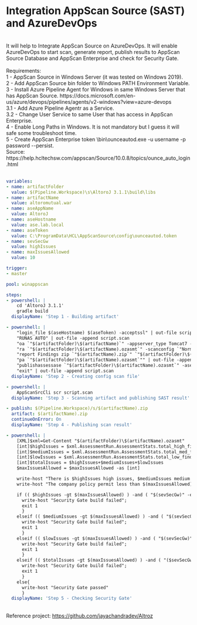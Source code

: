# Integration AppScan Source (SAST) and AzureDevOps
</br>
It will help to Integrate AppScan Source on AzureDevOps. It will enable AzureDevOps to start scan, generate report, publish results to AppScan Source Database and AppScan Enterprise and check for Security Gate.<br>
<br>
Requirements:<br>
1 - AppScan Source in Windows Server (it was tested on Windows 2019).<br>
2 - Add AppScan Source bin folder to Windows PATH Environment Variable.<br>
3 - Install Azure Pipeline Agent for Windows in same Windows Server that has AppScan Source. https://docs.microsoft.com/en-us/azure/devops/pipelines/agents/v2-windows?view=azure-devops<br>
3.1 - Add Azure Pipeline Agentr as a Service.<br>
3.2 - Change User Service to same User that has access in AppScan Enterprise.<br>
4 - Enable Long Paths in Windows. It is not mandatory but I guess it will safe some troubleshoot time.<br>
5 - Create AppScan Enterprise token <install_dir>\bin\ounceautod.exe -u username -p password --persist.<br>
  Source: https://help.hcltechsw.com/appscan/Source/10.0.8/topics/ounce_auto_login.html <br>
  <br>

```yaml
variables:
- name: artifactFolder
  value: $(Pipeline.Workspace)\s\AltoroJ 3.1.1\build\libs
- name: artifactName
  value: altoromutual.war
- name: aseAppName
  value: AltoroJ
- name: aseHostname
  value: ase.lab.local
- name: aseToken
  value: C:\ProgramData\HCL\AppScanSource\config\ounceautod.token
- name: sevSecGw
  value: highIssues
- name: maxIssuesAllowed
  value: 10

trigger:
- master

pool: winappscan

steps:
- powershell: |
    cd 'AltoroJ 3.1.1'
    gradle build
  displayName: 'Step 1 - Building artifact'

- powershell: |
    "login_file $(aseHostname) $(aseToken) -acceptssl" | out-file script.scan
    "RUNAS AUTO" | out-file -append script.scan
    "oa `"$(artifactFolder)\$(artifactName)`" -appserver_type Tomcat7 -no_ear_project" | out-file -append script.scan
    "ra `"$(artifactFolder)\$(artifactName).ozasmt`" -scanconfig `"Normal scan`" -name `"$(artifactName)-$(Build.BuildNumber)`"" | out-file -append script.scan
    "report Findings zip `"$(artifactName).zip`" `"$(artifactFolder)\$(artifactName).ozasmt`" -includeSrcBefore:5 -includeSrcAfter:5 -includeTrace:definitive -includeTrace:suspect -includeHowToFix" | out-file -append script.scan
    "pa `"$(artifactFolder)\$(artifactName).ozasmt`"" | out-file -append script.scan
    "publishassessase `"$(artifactFolder)\$(artifactName).ozasmt`" -aseapplication `"$(aseAppName)`" -name `"$(artifactName)-$(Build.BuildNumber)`"" | out-file -append script.scan
    "exit" | out-file -append script.scan
  displayName: 'Step 2 - Creating config scan file'

- powershell: |
    AppScanSrcCli scr script.scan
  displayName: 'Step 3 - Scanning artifact and publishing SAST result'

- publish: $(Pipeline.Workspace)/s/$(artifactName).zip
  artifact: $(artifactName).zip
  continueOnError: On
  displayName: 'Step 4 - Publishing scan result'

- powershell: |
    [XML]$xml=Get-Content "$(artifactFolder)\$(artifactName).ozasmt"
    [int]$highIssues = $xml.AssessmentRun.AssessmentStats.total_high_finding
    [int]$mediumIssues = $xml.AssessmentRun.AssessmentStats.total_med_finding
    [int]$lowIssues = $xml.AssessmentRun.AssessmentStats.total_low_finding
    [int]$totalIssues = $highIssues+$mediumIssues+$lowIssues
    $maxIssuesAllowed = $maxIssuesAllowed -as [int]

    write-host "There is $highIssues high issues, $mediumIssues medium issues and $lowIssues low issues."
    write-host "The company policy permit less than $(maxIssuesAllowed) $(sevSecGw) severity."

    if (( $highIssues -gt $(maxIssuesAllowed) ) -and ( "$(sevSecGw)" -eq "highIssues" )) {
      write-host "Security Gate build failed";
      exit 1
      }
    elseif (( $mediumIssues -gt $(maxIssuesAllowed) ) -and ( "$(sevSecGw)" -eq "mediumIssues" )) {
      write-host "Security Gate build failed";
      exit 1
      }
    elseif (( $lowIssues -gt $(maxIssuesAllowed) ) -and ( "$(sevSecGw)" -eq "lowIssues" )) {
      write-host "Security Gate build failed";
      exit 1
      }
    elseif (( $totalIssues -gt $(maxIssuesAllowed) ) -and ( "($sevSecGw)" -eq "totalIssues" )) {
      write-host "Security Gate build failed";
      exit 1
      }
    else{
      write-host "Security Gate passed"
      }
  displayName: 'Step 5 - Checking Security Gate'
```
<br>Reference project: https://github.com/jayachandradev/Altroz
